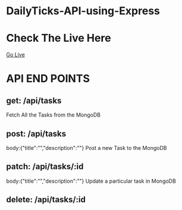 # DailyTicks-API-using-Express
# Check The Live Here
[Go Live](https://dailyticks-api.onrender.com/)

# API END POINTS
## get: /api/tasks
Fetch All the Tasks from the MongoDB 
## post: /api/tasks
body:{"title":"","description":""}
Post a new Task to the MongoDB
## patch: /api/tasks/:id 
body:{"title":"","description":""}
Update a particular task in MongoDB
## delete: /api/tasks/:id 

